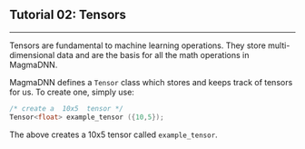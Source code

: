 ## Tutorial 02: Tensors
-----------------------

Tensors are fundamental to machine learning operations. They store multi-dimensional data and are the basis for all the math operations in MagmaDNN.


MagmaDNN defines a `Tensor` class which stores and keeps track of tensors for us. To create one, simply use:

```c++
/* create a  10x5  tensor */
Tensor<float> example_tensor ({10,5});
```

The above creates a 10x5 tensor called `example_tensor`.
